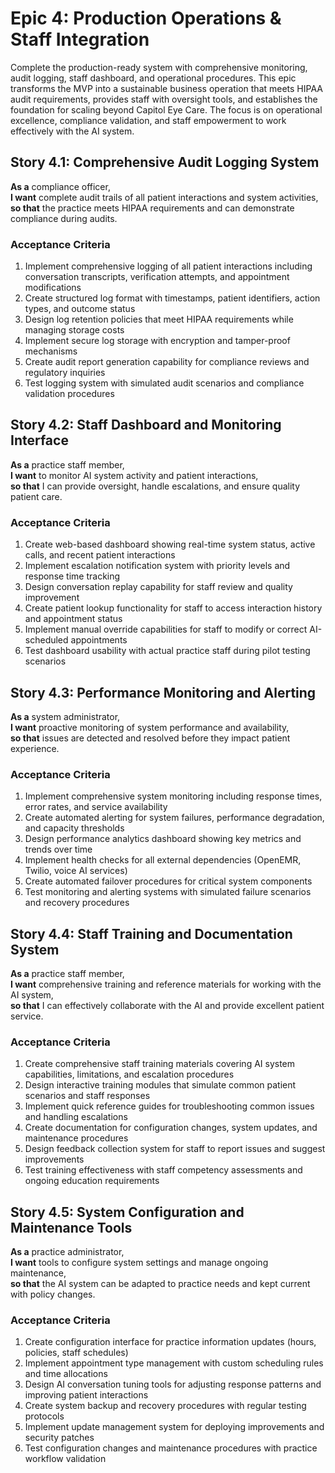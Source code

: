 # Epic 4: Production Operations & Staff Integration

Complete the production-ready system with comprehensive monitoring, audit logging, staff dashboard, and operational procedures. This epic transforms the MVP into a sustainable business operation that meets HIPAA audit requirements, provides staff with oversight tools, and establishes the foundation for scaling beyond Capitol Eye Care. The focus is on operational excellence, compliance validation, and staff empowerment to work effectively with the AI system.

## Story 4.1: Comprehensive Audit Logging System
**As a** compliance officer,  
**I want** complete audit trails of all patient interactions and system activities,  
**so that** the practice meets HIPAA requirements and can demonstrate compliance during audits.

### Acceptance Criteria
1. Implement comprehensive logging of all patient interactions including conversation transcripts, verification attempts, and appointment modifications
2. Create structured log format with timestamps, patient identifiers, action types, and outcome status
3. Design log retention policies that meet HIPAA requirements while managing storage costs
4. Implement secure log storage with encryption and tamper-proof mechanisms
5. Create audit report generation capability for compliance reviews and regulatory inquiries
6. Test logging system with simulated audit scenarios and compliance validation procedures

## Story 4.2: Staff Dashboard and Monitoring Interface
**As a** practice staff member,  
**I want** to monitor AI system activity and patient interactions,  
**so that** I can provide oversight, handle escalations, and ensure quality patient care.

### Acceptance Criteria
1. Create web-based dashboard showing real-time system status, active calls, and recent patient interactions
2. Implement escalation notification system with priority levels and response time tracking
3. Design conversation replay capability for staff review and quality improvement
4. Create patient lookup functionality for staff to access interaction history and appointment status
5. Implement manual override capabilities for staff to modify or correct AI-scheduled appointments
6. Test dashboard usability with actual practice staff during pilot testing scenarios

## Story 4.3: Performance Monitoring and Alerting
**As a** system administrator,  
**I want** proactive monitoring of system performance and availability,  
**so that** issues are detected and resolved before they impact patient experience.

### Acceptance Criteria
1. Implement comprehensive system monitoring including response times, error rates, and service availability
2. Create automated alerting for system failures, performance degradation, and capacity thresholds
3. Design performance analytics dashboard showing key metrics and trends over time
4. Implement health checks for all external dependencies (OpenEMR, Twilio, voice AI services)
5. Create automated failover procedures for critical system components
6. Test monitoring and alerting systems with simulated failure scenarios and recovery procedures

## Story 4.4: Staff Training and Documentation System
**As a** practice staff member,  
**I want** comprehensive training and reference materials for working with the AI system,  
**so that** I can effectively collaborate with the AI and provide excellent patient service.

### Acceptance Criteria
1. Create comprehensive staff training materials covering AI system capabilities, limitations, and escalation procedures
2. Design interactive training modules that simulate common patient scenarios and staff responses
3. Implement quick reference guides for troubleshooting common issues and handling escalations
4. Create documentation for configuration changes, system updates, and maintenance procedures
5. Design feedback collection system for staff to report issues and suggest improvements
6. Test training effectiveness with staff competency assessments and ongoing education requirements

## Story 4.5: System Configuration and Maintenance Tools
**As a** practice administrator,  
**I want** tools to configure system settings and manage ongoing maintenance,  
**so that** the AI system can be adapted to practice needs and kept current with policy changes.

### Acceptance Criteria
1. Create configuration interface for practice information updates (hours, policies, staff schedules)
2. Implement appointment type management with custom scheduling rules and time allocations
3. Design AI conversation tuning tools for adjusting response patterns and improving patient interactions
4. Create system backup and recovery procedures with regular testing protocols
5. Implement update management system for deploying improvements and security patches
6. Test configuration changes and maintenance procedures with practice workflow validation
